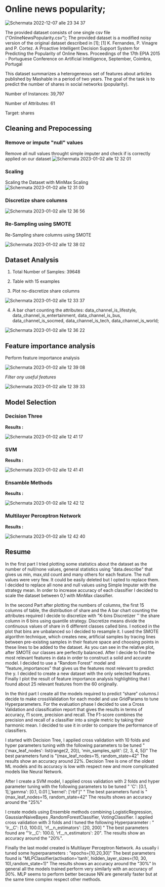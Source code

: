 
# Online news popularity;
![Schermata 2022-12-07 alle 23 34 37](https://user-images.githubusercontent.com/82099379/206311522-4e84680a-a3c8-4d4a-bd6e-3d4bc08503f6.png)

The provided dataset consists of one single csv file ("OnlineNewsPopularity.csv");
The provided dataset is a modified noisy version of the original dataset described in [1];
[1] K. Fernandes, P. Vinagre and P. Cortez. A Proactive Intelligent Decision Support System for Predicting the Popularity of Online News. Proceedings of the 17th EPIA 2015 - Portuguese Conference on Artificial Intelligence, September, Coimbra, Portugal

This dataset summarizes a heterogeneous set of features about articles published by Mashable in a period of two years. The goal of the task is to predict the number of shares in social networks (popularity).

Number of Instances: 39,797

Number of Attributes: 61

Target: shares


## Cleaning and Prepocessing

### Remove or impute "null" values
Remove all null values throught simple imputer and check if is correctly applied on our dataset
![Schermata 2023-01-02 alle 12 32 01](https://user-images.githubusercontent.com/82099379/210225738-396290a2-c900-4705-b129-5a22848f912f.png)


### Scaling
Scaling the Dataset with MinMax Scaling
![Schermata 2023-01-02 alle 12 31 00](https://user-images.githubusercontent.com/82099379/210225620-e65e3e17-2410-4fd2-a741-50e2dfe34e2f.png)

### Discretize share columns
![Schermata 2023-01-02 alle 12 36 56](https://user-images.githubusercontent.com/82099379/210226211-8a1ceed7-885d-4548-a1b8-6064fe431746.png)

### Re-Sampling  using SMOTE
Re-Sampling share columns using SMOTE

![Schermata 2023-01-02 alle 12 38 02](https://user-images.githubusercontent.com/82099379/210226321-33b60622-5b26-4737-93f9-c4142566271a.png)






## Dataset Analysis

1. Total Number of Samples:
39648

2. Table with 15 examples

3. Plot no-discretize share columns

![Schermata 2023-01-02 alle 12 33 37](https://user-images.githubusercontent.com/82099379/210225907-c1f006c8-778b-4d8d-8133-e7f4132e0100.png)

4. A bar chart counting the attributes: data_channel_is_lifestyle, data_channel_is_entertainment, data_channel_is_bus, data_channel_is_socmed, data_channel_is_tech, data_channel_is_world;

![Schermata 2023-01-02 alle 12 36 22](https://user-images.githubusercontent.com/82099379/210226172-61dab5a0-fc87-4fc6-b04b-fb4943b1dd4e.png)


## Feature importance analysis 

Perform feature importance analysis

![Schermata 2023-01-02 alle 12 39 08](https://user-images.githubusercontent.com/82099379/210226416-d7a7f4e0-56d7-40b0-b26b-ad9b526ffbe2.png)

*Filter ony useful features*

![Schermata 2023-01-02 alle 12 39 33](https://user-images.githubusercontent.com/82099379/210226453-7f4be615-7f14-41c8-b477-532194bece9d.png)


## Model Selection 

### Decision Three 

**Results :**

![Schermata 2023-01-02 alle 12 41 17](https://user-images.githubusercontent.com/82099379/210226643-e20f7ae7-cbd6-494b-947a-72dee1254383.png)

### SVM 

**Results :**

![Schermata 2023-01-02 alle 12 41 41](https://user-images.githubusercontent.com/82099379/210226673-8e8f5a76-e71f-4339-84c8-b7131d9e545b.png)


### Ensamble Methods 

**Results :**

![Schermata 2023-01-02 alle 12 42 12](https://user-images.githubusercontent.com/82099379/210226724-56d19016-6d00-47e0-8892-1afc84974d4a.png)


### Multilayer Perceptron Network

**Results :**

![Schermata 2023-01-02 alle 12 42 40](https://user-images.githubusercontent.com/82099379/210226771-9f069990-588f-4107-88fb-0044fd25c785.png)




## Resume 

In the first part I tried plotting some statistics about the dataset as the number of null/none values, general statistics using "data.describe" that gives us min, max,std count and many others for each feature. The null values were very few. It could be easily deleted but I opted to replace them. I decided to replace all none and null values using Simple Imputer with the strategy mean. In order to increase accuracy of each classifier I decided to scale the dataset between 0,1 with MinMax classifier.

In the second Part after plotting the numbers of columns, the first 15 columns of table, the distribution of share and the A bar chart counting the attributes required I decide to discretize with "K-bins Discretizer '' the share column in 6 bins using quantile strategy. Discretize means divide the continuous values of share in 6 different classes called bins. I noticed in the plot that bins are unbalanced so I decided to resample it. I used the SMOTE algorithm technique, which creates new, artificial samples by tracing lines between pre-existing samples in their feature space and choosing points in these lines to be added to the dataset. As you can see in the relative plot, after SMOTE our classes are perfectly balanced. After I decide to find the most relevant features in data in order to construct a solid and accurate model. I decided to use a "Random Forest" model and "feature_importances" that gives us the features most relevant to predict the y. I decided to create a new dataset with the only selected features. Finally I plot the result of feature importance analysis highlighting that I found about 25 relevant features from the 60 originally.

In the third part I create all the models required to predict “share” columns.I decide to make crossValidation for each model and use GridParams to tune Hyperparameters. For the evaluation phase I decided to use a Cross Validation and classification report that gives the results in terms of accuracy, f1 score, precision and recall. The F1-score combines the precision and recall of a classifier into a single metric by taking their harmonic mean. I decided to use it in order to compare the performance of classifiers.

I started with Decision Tree, I applied cross validation with 10 folds and hyper parameters tuning with the following parameters to be tuned "('max_leaf_nodes': list(range(2, 20)), 'min_samples_split': [2, 3, 4, 5])" The best parameters fund is "(max_leaf_nodes=15, random_state=42" The results show an accuracy around 22%. Decision Tree is one of the oldest ML models and its accuracy is low with respect new and more complicated models like Neural Network.

After I create a SVM model, I applied cross validation with 2 folds and hyper parameter tuning with the following parameters to be tuned " 'C': [0.1, 1],'gamma': [0.1, 0.01 ],'kernel': ['rbf']" " The best parameters fund is "(max_leaf_nodes=15, random_state=42" The results shows an accuracy around the "25%"

I create models using Ensemble methods combining LogisticRegression, GaussianNaiveBayes ,RandomForestClassifier, VotingClassifier. I applied cross validation with 3 folds and I tuned the following Hyperparameter : " 'lr__C': [1.0, 100.0], 'rf__n_estimators': [20, 200] " The best parameters found are "'lr__C': 100.0, 'rf__n_estimators': 20". The results show an accuracy around the "20%".

Finally the last model created is Multilayer Perceptron Network. As usually i tuned some hyperparameters : "epochs=[10,20,30]" The best parameters found is "MLPClassifier(activation='tanh', hidden_layer_sizes=(10, 30, 10),random_state=1)" The results shows an accuracy around the "30%" In general all the models trained perform very similarly with an accuracy of 30%. MLP seems to perform better because NN are generally faster but at the same time complex respect other methods.
